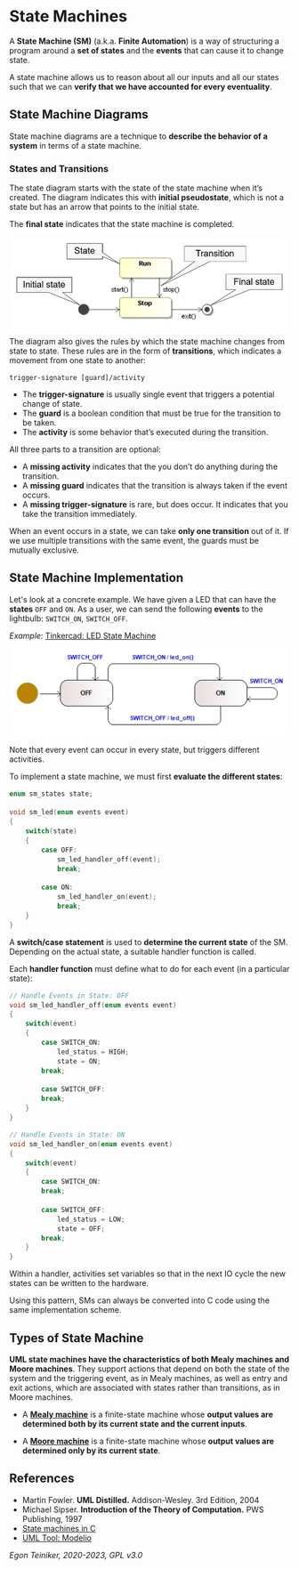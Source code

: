 # State Machines

A **State Machine (SM)** (a.k.a. **Finite Automation**) is a way of structuring a program around a 
**set of states** and the **events** that can cause it to change state.

A state machine allows us to reason about all our inputs and all our states such that we 
can **verify that we have accounted for every eventuality**.


## State Machine Diagrams

State machine diagrams are a technique to **describe the behavior of a system** in terms of a
state machine.

### States and Transitions

The state diagram starts with the state of the state machine when it’s created. 
The diagram indicates this with **initial pseudostate**, which is not a state but 
has an arrow that points to the initial state. 

The **final state** indicates that the state machine is completed.

![States and Transitions](figures/StatesAndTransitions.png)

The diagram also gives the rules by which the state machine changes from state to state. 
These rules are in the form of **transitions**, which indicates a movement from one state to another:
```
trigger-signature [guard]/activity 
```
* The **trigger-signature** is usually single event that triggers a potential change of state.
* The **guard** is a boolean condition that must be true for the transition to be taken.
* The **activity** is some behavior that’s executed during the transition.

All three parts to a transition are optional:
* A **missing activity** indicates that the you don’t do anything during the transition.
* A **missing guard** indicates that the transition is always taken if the event occurs.
* A **missing trigger-signature** is rare, but does occur. It indicates that you take the transition immediately.
 
When an event occurs in a state, we can take **only one transition** out of it. 
If we use multiple transitions with the same event, the guards must be mutually exclusive. 

## State Machine Implementation  

Let's look at a concrete example. 
We have given a LED that can have the **states** `OFF` and `ON`.
As a user, we can send the following **events** to the lightbulb: `SWITCH_ON`, `SWITCH_OFF`.

_Example:_ [Tinkercad: LED State Machine](https://www.tinkercad.com/things/47lGqM81tf0) 

![SM LED](sm-led/sm-led-diagram.png)

Note that every event can occur in every state, but triggers different activities.

To implement a state machine, we must first **evaluate the different states**:

```C
enum sm_states state;  

void sm_led(enum events event)
{
    switch(state)
    {
        case OFF:
            sm_led_handler_off(event);
            break;

        case ON:
            sm_led_handler_on(event);
            break;
    }
}
```
A **switch/case statement** is used to **determine the current state** of the SM. 
Depending on the actual state, a suitable handler function is called.

Each **handler function** must define what to do for each event (in a particular state):
```C
// Handle Events in State: OFF
void sm_led_handler_off(enum events event)
{
    switch(event)
    {
        case SWITCH_ON:
            led_status = HIGH;
            state = ON;
        break;

        case SWITCH_OFF:
        break;
    }
}
```

```C
// Handle Events in State: ON
void sm_led_handler_on(enum events event)
{
    switch(event)
    {
        case SWITCH_ON:
        break;

        case SWITCH_OFF:
            led_status = LOW;
            state = OFF;
        break;
    }
}
```

Within a handler, activities set variables so that in the next IO cycle the new states can be written to the hardware.

Using this pattern, SMs can always be converted into C code using the same implementation scheme.


## Types of State Machine

**UML state machines have the characteristics of both Mealy machines and Moore machines**. 
They support actions that depend on both the state of the system and the triggering event, 
as in Mealy machines, as well as entry and exit actions, which are associated with states 
rather than transitions, as in Moore machines.

* A [**Mealy machine**](https://en.wikipedia.org/wiki/Mealy_machine)
	is a finite-state machine whose **output values are determined both by its current state and the current inputs**. 

* A [**Moore machine**](https://en.wikipedia.org/wiki/Moore_machine)
	is a finite-state machine whose **output values are determined only by its current state**. 

## References
* Martin Fowler. **UML Distilled.** Addison-Wesley. 3rd Edition, 2004
* Michael Sipser. **Introduction of the Theory of Computation.** PWS Publishing, 1997
* [State machines in C](https://yakking.branchable.com/posts/state-machines-in-c/)
* [UML Tool: Modelio](https://www.modelio.org/) 

*Egon Teiniker, 2020-2023, GPL v3.0* 
